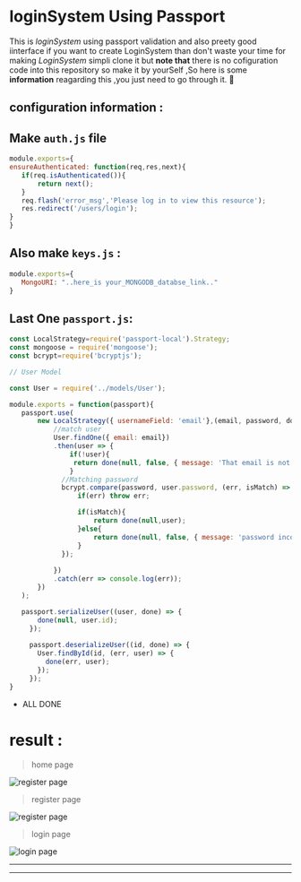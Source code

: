 # loginSystem Using Passport 

This is _loginSystem_ using passport validation and also preety good iinterface if you want to create LoginSystem than don't waste your time for making *LoginSystem* simpli clone it but **note that** there is no cofiguration code into this repository so make it by yourSelf ,So here is some **information** reagarding this ,you just need to go through it. :rocket:


## configuration information :
 ## Make `auth.js` file

 ```javascript
module.exports={
ensureAuthenticated: function(req,res,next){
    if(req.isAuthenticated()){
        return next();
    }
    req.flash('error_msg','Please log in to view this resource');
    res.redirect('/users/login');
}
}
 ```

 ## Also make `keys.js` :
 ```javascript
module.exports={
    MongoURI: "..here_is your_MONGODB_databse_link.."
}
 ```

 ## Last One `passport.js`:
 ```javascript
const LocalStrategy=require('passport-local').Strategy;
const mongoose = require('mongoose');
const bcrypt=require('bcryptjs');

// User Model

const User = require('../models/User');

module.exports = function(passport){
    passport.use(
        new LocalStrategy({ usernameField: 'email'},(email, password, done) => {
            //match user
            User.findOne({ email: email})
            .then(user => {
                if(!user){
                 return done(null, false, { message: 'That email is not registered'});
                }
              //Matching password
              bcrypt.compare(password, user.password, (err, isMatch) => {
                  if(err) throw err;

                  if(isMatch){
                      return done(null,user);
                  }else{
                      return done(null, false, { message: 'password incorrect'});
                  }
              });
                
            })
            .catch(err => console.log(err));
        })
    );

    passport.serializeUser((user, done) => {
        done(null, user.id);
      });
      
      passport.deserializeUser((id, done) => {
        User.findById(id, (err, user) => {
          done(err, user);
        });
      });  
}
 ```

 - ALL DONE

 # result :
 >home page


 ![register page](/images/regiister.png) 

 > register page

 ![register page](/images/register.png)

 >login page

 ![login page](/images/login.png)

 ***
 ---